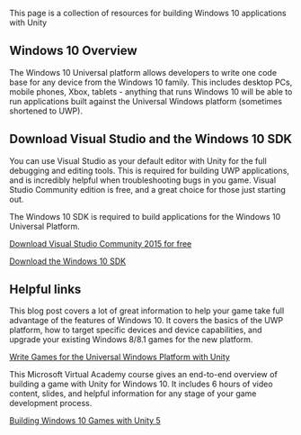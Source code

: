  This page is a collection of resources for building Windows 10 applications with Unity
 
 ## Windows 10 Overview
 The Windows 10 Universal platform allows developers to write one code base for any device from the Windows 10 family. This includes desktop PCs, mobile phones, Xbox, tablets - anything that runs Windows 10 will be able to run applications built against the Universal Windows platform (sometimes shortened to UWP).
 
 ## Download Visual Studio and the Windows 10 SDK
 You can use Visual Studio as your default editor with Unity for the full debugging and editing tools. This is required for building UWP applications, and is incredibly helpful when troubleshooting bugs in you game. Visual Studio Community edition is free, and a great choice for those just starting out.
 
 The Windows 10 SDK is required to build applications for the Windows 10 Universal Platform.
 
 [Download Visual Studio Community 2015 for free](http://visualstudio.com/community)
 
 [Download the Windows 10 SDK](https://dev.windows.com/en-us/downloads/windows-10-sdk)
 
 ## Helpful links 
 
 This blog post covers a lot of great information to help your game take full advantage of the features of Windows 10. It covers the basics of the UWP platform, how to target specific devices and device capabilities, and upgrade your existing Windows 8/8.1 games for the new platform.
 
 [Write Games for the Universal Windows Platform with Unity](https://msdn.microsoft.com/en-us/magazine/mt590976.aspx)
 
 This Microsoft Virtual Academy course gives an end-to-end overview of building a game with Unity for Windows 10. It includes 6 hours of video content, slides, and helpful information for any stage of your game development process.
 
 [Building Windows 10 Games with Unity 5](https://channel9.msdn.com/coding4fun/blog/Building-Windows-10-Games-with-Unity-5)